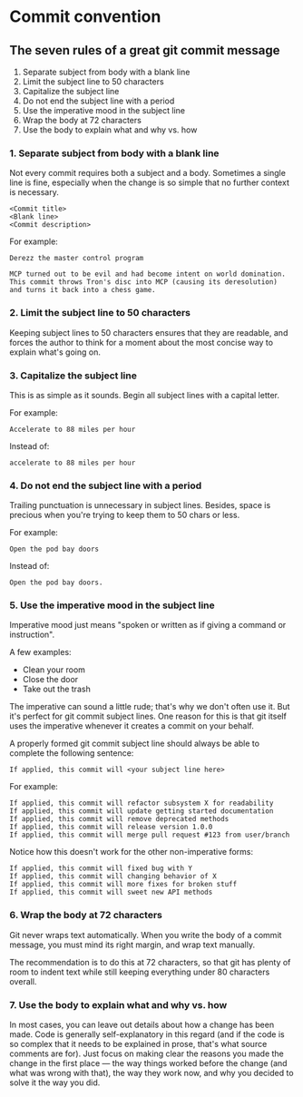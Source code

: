 # Commit convention

## The seven rules of a great git commit message

1. Separate subject from body with a blank line
2. Limit the subject line to 50 characters
3. Capitalize the subject line
4. Do not end the subject line with a period
5. Use the imperative mood in the subject line
6. Wrap the body at 72 characters
7. Use the body to explain what and why vs. how

### 1. Separate subject from body with a blank line

Not every commit requires both a subject and a body. Sometimes a single line is
fine, especially when the change is so simple that no further context is
necessary.


    <Commit title>
    <Blank line>
    <Commit description>


For example:

    Derezz the master control program

    MCP turned out to be evil and had become intent on world domination.
    This commit throws Tron's disc into MCP (causing its deresolution)
    and turns it back into a chess game.

### 2. Limit the subject line to 50 characters

Keeping subject lines to 50 characters ensures that they are readable, and
forces the author to think for a moment about the most concise way to explain
what's going on.

### 3. Capitalize the subject line

This is as simple as it sounds. Begin all subject lines with a capital letter.

For example:

    Accelerate to 88 miles per hour

Instead of:

    accelerate to 88 miles per hour


### 4. Do not end the subject line with a period

Trailing punctuation is unnecessary in subject lines. Besides, space is
precious when you're trying to keep them to 50 chars or less.

For example:

    Open the pod bay doors

Instead of:

    Open the pod bay doors.

### 5. Use the imperative mood in the subject line

Imperative mood just means "spoken or written as if giving a command or instruction".

A few examples:

- Clean your room
- Close the door
- Take out the trash

The imperative can sound a little rude; that's why we don't often use it. But
it's perfect for git commit subject lines. One reason for this is that git
itself uses the imperative whenever it creates a commit on your behalf.

A properly formed git commit subject line should always be able to complete the following sentence:

    If applied, this commit will <your subject line here>

For example:

    If applied, this commit will refactor subsystem X for readability
    If applied, this commit will update getting started documentation
    If applied, this commit will remove deprecated methods
    If applied, this commit will release version 1.0.0
    If applied, this commit will merge pull request #123 from user/branch

Notice how this doesn't work for the other non-imperative forms:

    If applied, this commit will fixed bug with Y
    If applied, this commit will changing behavior of X
    If applied, this commit will more fixes for broken stuff
    If applied, this commit will sweet new API methods

### 6. Wrap the body at 72 characters

Git never wraps text automatically. When you write the body of a commit
message, you must mind its right margin, and wrap text manually.

The recommendation is to do this at 72 characters, so that git has plenty of
room to indent text while still keeping everything under 80 characters overall.

### 7. Use the body to explain what and why vs. how

In most cases, you can leave out details about how a change has been made. Code
is generally self-explanatory in this regard (and if the code is so complex
that it needs to be explained in prose, that's what source comments are for).
Just focus on making clear the reasons you made the change in the first
place — the way things worked before the change (and what was wrong with that),
the way they work now, and why you decided to solve it the way you did.
